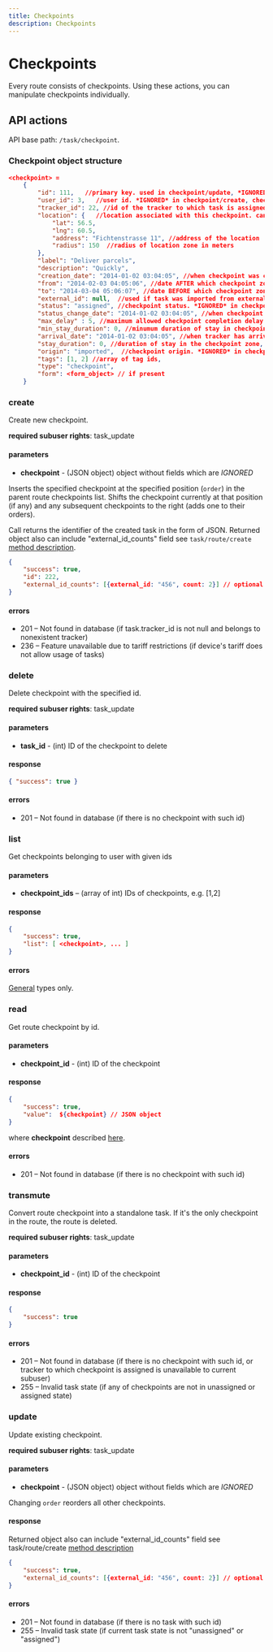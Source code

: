 ```yaml
---
title: Checkpoints
description: Checkpoints
---
```


# Checkpoints

Every route consists of checkpoints. Using these actions, you can manipulate checkpoints individually.

## API actions

API base path: `/task/checkpoint`.

### Checkpoint object structure

```json
<checkpoint> =
    {
        "id": 111,   //primary key. used in checkpoint/update, *IGNORED* in checkpoint/create
        "user_id": 3,   //user id. *IGNORED* in checkpoint/create, checkpoint/update
        "tracker_id": 22, //id of the tracker to which task is assigned. can be null.  *IGNORED* in checkpoint/update
        "location": {   //location associated with this checkpoint. cannot be null
            "lat": 56.5,
            "lng": 60.5,
            "address": "Fichtenstrasse 11", //address of the location
            "radius": 150  //radius of location zone in meters
        },
        "label": "Deliver parcels",
        "description": "Quickly",
        "creation_date": "2014-01-02 03:04:05", //when checkpoint was created. *IGNORED* in checkpoint/create, checkpoint/update
        "from": "2014-02-03 04:05:06", //date AFTER which checkpoint zone must be visited
        "to": "2014-03-04 05:06:07", //date BEFORE which checkpoint zone must be visited
        "external_id": null,  //used if task was imported from external system. arbitrary text string. can be null
        "status": "assigned", //checkpoint status. *IGNORED* in checkpoint/create, checkpoint/update
        "status_change_date": "2014-01-02 03:04:05", //when checkpoint status was changed. *IGNORED* in checkpoint/create and checkpoint/update
        "max_delay" : 5, //maximum allowed checkpoint completion delay in minutes,
        "min_stay_duration": 0, //minumum duration of stay in checkpoint zone for checkpoint completion, minutes
        "arrival_date": "2014-01-02 03:04:05", //when tracker has arrived to the checkpoint zone. *IGNORED* in checkpoint/create, checkpoint/update
        "stay_duration": 0, //duration of stay in the checkpoint zone, seconds
        "origin": "imported",  //checkpoint origin. *IGNORED* in checkpoint/create, checkpoint/update
        "tags": [1, 2] //array of tag ids,
        "type": "checkpoint",
        "form": <form_object> // if present
    }
```



### create

Create new checkpoint.

**required subuser rights**: task_update

#### parameters

* **checkpoint** - (JSON object) <checkpoint> object without fields which are *IGNORED*

Inserts the specified checkpoint at the specified position (`order`) in the parent route checkpoints list. Shifts the checkpoint currently at that position (if any) and any subsequent checkpoints to the right (adds one to their orders).

Call returns the identifier of the created task in the form of JSON.
Returned object also can include "external_id_counts" field see `task/route/create` [method description](./route/index.md#create).

```json
{
    "success": true,
    "id": 222,
    "external_id_counts": [{external_id: "456", count: 2}] // optional
}
```

#### errors

*   201 – Not found in database (if task.tracker_id is not null and belongs to nonexistent tracker)
*   236 – Feature unavailable due to tariff restrictions (if device's tariff does not allow usage of tasks)



### delete

Delete checkpoint with the specified id.

**required subuser rights**: task_update

#### parameters

* **task_id** - (int) ID of the checkpoint to delete

#### response

```json
{ "success": true }
```

#### errors

*   201 – Not found in database (if there is no checkpoint with such id)



### list

Get checkpoints belonging to user with given ids

#### parameters

* **checkpoint_ids** – (array of int) IDs of checkpoints, e.g. [1,2]

#### response

```json
{
    "success": true,
    "list": [ <checkpoint>, ... ]
}
```

#### errors

[General](../../../getting-started.md#error-codes) types only.



### read

Get route checkpoint by id.

#### parameters

* **checkpoint_id** - (int) ID of the checkpoint

#### response

```json
{
    "success": true,
    "value":  ${checkpoint} // JSON object
}
```

where **checkpoint** described [here](#checkpoint).

#### errors

*   201 – Not found in database (if there is no checkpoint with such id)



### transmute

Convert route checkpoint into a standalone task. If it's the only checkpoint in the route, the route is deleted.

**required subuser rights**: task_update

#### parameters

* **checkpoint_id** - (int) ID of the checkpoint

#### response

```json
{
    "success": true
}
```

#### errors

*   201 – Not found in database (if there is no checkpoint with such id, or tracker to which checkpoint is assigned is unavailable to current subuser)
*   255 – Invalid task state (if any of checkpoints are not in unassigned or assigned state)



### update

Update existing checkpoint.

**required subuser rights**: task_update

#### parameters

* **checkpoint** - (JSON object) <checkpoint> object without fields which are *IGNORED*

Changing `order` reorders all other checkpoints.

#### response

Returned object also can include "external_id_counts" field see task/route/create [method description](./route/index.md#create)


```json
{
    "success": true,
    "external_id_counts": [{external_id: "456", count: 2}] // optional
}
```

#### errors

*   201 – Not found in database (if there is no task with such id)
*   255 – Invalid task state (if current task state is not "unassigned" or "assigned")
